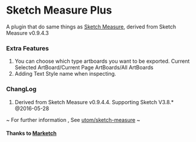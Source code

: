 # Sketch Measure Plus

A plugin that do same things as [Sketch Measure](https://github.com/utom/sketch-measure), derived from Sketch Measure v0.9.4.3

### Extra Features

1. You can choose which type artboards you want to be exported. Current Selected ArtBoard/Current Page ArtBoards/All ArtBoards
2. Adding Text Style name when inspecting.

### ChangLog

1. Derived from Sketch Measure v0.9.4.4. Supporting Sketch V3.8.* @2016-05-28

~ For further information , See [utom/sketch-measure](https://github.com/utom/sketch-measure) ~

#### Thanks to [Marketch](https://github.com/tudou527/marketch)